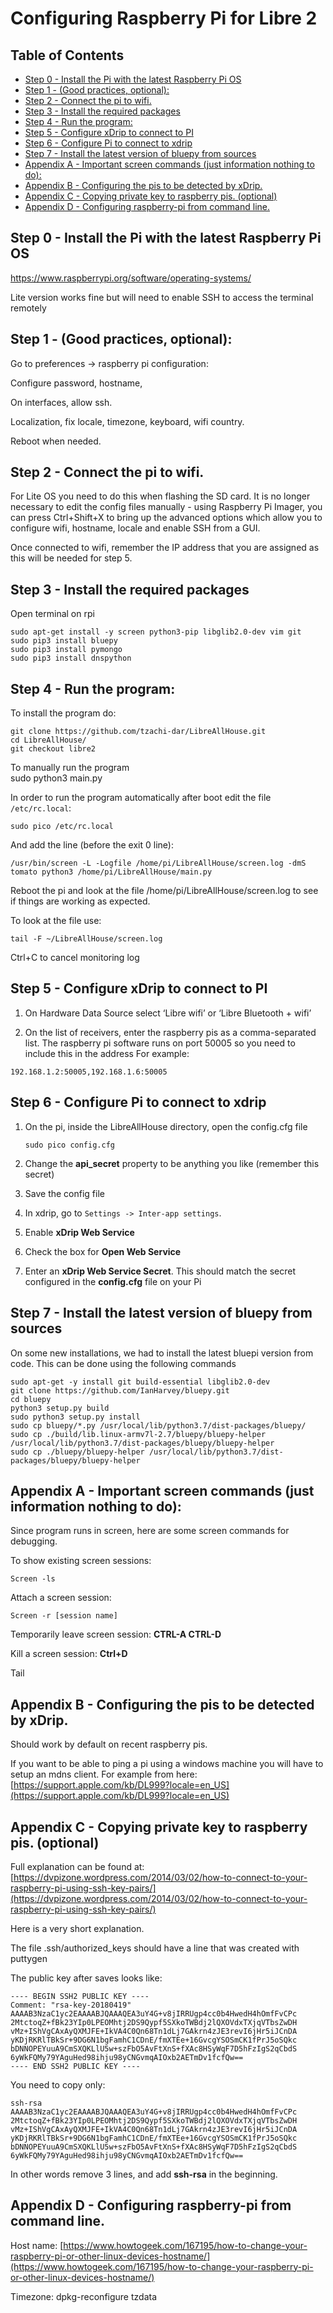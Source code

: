 ﻿# Configuring Raspberry Pi for Libre 2

## Table of Contents
  - [Step 0 - Install the Pi with the latest Raspberry Pi OS](#step-0---install-the-pi-with-the-latest-raspberry-pi-os)
  - [Step 1 - (Good practices, optional):](#step-1---good-practices-optional)
  - [Step 2 - Connect the pi to wifi.](#step-2---connect-the-pi-to-wifi)
  - [Step 3 - Install the required packages](#step-3---install-the-required-packages)
  - [Step 4 - Run the program:](#step-4---run-the-program)
  - [Step 5 - Configure xDrip to connect to PI](#step-5---configure-xdrip-to-connect-to-pi)
  - [Step 6 - Configure Pi to connect to xdrip](#step-6---configure-pi-to-connect-to-xdrip)
  - [Step 7 - Install the latest version of bluepy from sources](#step-7---install-the-latest-version-of-bluepy-from-sources)
  - [Appendix A - Important screen commands (just information nothing to do):](#appendix-a---important-screen-commands-just-information-nothing-to-do)
  - [Appendix B - Configuring the pis to be detected by xDrip.](#appendix-b---configuring-the-pis-to-be-detected-by-xdrip)
  - [Appendix C - Copying private key to raspberry pis. (optional)](#appendix-c---copying-private-key-to-raspberry-pis-optional)
  - [Appendix D - Configuring raspberry-pi from command line.](#appendix-d---configuring-raspberry-pi-from-command-line)

## Step 0 - Install the Pi with the latest Raspberry Pi OS
https://www.raspberrypi.org/software/operating-systems/

Lite version works fine but will need to enable SSH to access the terminal remotely

## Step 1 - (Good practices, optional):

Go to preferences -> raspberry pi configuration:

Configure password, hostname,

On interfaces, allow ssh.

Localization, fix locale, timezone, keyboard, wifi country.

Reboot when needed.

## Step 2 - Connect the pi to wifi.

For Lite OS you need to do this when flashing the SD card. It is no longer necessary to edit the config files manually - using Raspberry Pi Imager, you can press Ctrl+Shift+X to bring up the advanced options which allow you to configure wifi, hostname, locale and enable SSH from a GUI.

Once connected to wifi, remember the IP address that you are assigned as this will be needed for step 5.

## Step 3 - Install the required packages
Open terminal on rpi

    sudo apt-get install -y screen python3-pip libglib2.0-dev vim git
    sudo pip3 install bluepy
    sudo pip3 install pymongo
    sudo pip3 install dnspython

## Step 4 - Run the program:

To install the program do: 

```
git clone https://github.com/tzachi-dar/LibreAllHouse.git
cd LibreAllHouse/
git checkout libre2
```

To manually run the program  
    sudo python3 main.py

In order to run the program automatically after boot edit the file `/etc/rc.local`:
    
    sudo pico /etc/rc.local

And add the line (before the exit 0 line):

    /usr/bin/screen -L -Logfile /home/pi/LibreAllHouse/screen.log -dmS tomato python3 /home/pi/LibreAllHouse/main.py

Reboot the pi and look at the file /home/pi/LibreAllHouse/screen.log to see if things are working as expected.

To look at the file use:

    tail -F ~/LibreAllHouse/screen.log

Ctrl+C to cancel monitoring log 
 
## Step 5 - Configure xDrip to connect to PI

1.  On Hardware Data Source select ‘Libre wifi’ or ‘Libre Bluetooth + wifi’
    
2.  On the list of receivers, enter the raspberry pis as a comma-separated list. The raspberry pi software runs on port 50005 so you need to include this in the address For example:

`192.168.1.2:50005,192.168.1.6:50005`

## Step 6 - Configure Pi to connect to xdrip
1. On the pi, inside the LibreAllHouse directory, open the config.cfg file

	`sudo pico config.cfg`

2. Change the **api_secret** property to be anything you like (remember this secret)
3. Save the config file
4. In xdrip, go to `Settings -> Inter-app settings`.
5. Enable **xDrip Web Service**
6. Check the box for **Open Web Service**
7. Enter an **xDrip Web Service Secret**. This should match the secret configured in the **config.cfg** file on your Pi

## Step 7 - Install the latest version of bluepy from sources
On some new installations, we had to install the latest bluepi version from code.
This can be done using the following commands

```
sudo apt-get -y install git build-essential libglib2.0-dev   
git clone https://github.com/IanHarvey/bluepy.git
cd bluepy
python3 setup.py build
sudo python3 setup.py install
sudo cp bluepy/*.py /usr/local/lib/python3.7/dist-packages/bluepy/
sudo cp ./build/lib.linux-armv7l-2.7/bluepy/bluepy-helper /usr/local/lib/python3.7/dist-packages/bluepy/bluepy-helper
sudo cp ./bluepy/bluepy-helper /usr/local/lib/python3.7/dist-packages/bluepy/bluepy-helper
```


## Appendix A - Important screen commands (just information nothing to do):

Since program runs in screen, here are some screen commands for debugging.

To show existing screen sessions:

    Screen -ls

Attach a screen session:

    Screen -r [session name]

Temporarily leave screen session: **CTRL-A CTRL-D**

Kill a screen session: **Ctrl+D**

Tail

## Appendix B - Configuring the pis to be detected by xDrip.

Should work by default on recent raspberry pis.

If you want to be able to ping a pi using a windows machine you will have to setup an mdns client. For example from here: [https://support.apple.com/kb/DL999?locale=en_US](https://support.apple.com/kb/DL999?locale=en_US)
  

## Appendix C - Copying private key to raspberry pis. (optional)

Full explanation can be found at: [https://dvpizone.wordpress.com/2014/03/02/how-to-connect-to-your-raspberry-pi-using-ssh-key-pairs/](https://dvpizone.wordpress.com/2014/03/02/how-to-connect-to-your-raspberry-pi-using-ssh-key-pairs/) 

Here is a very short explanation.

The file .ssh/authorized_keys should have a line that was created with puttygen

The public key after saves looks like:

    ---- BEGIN SSH2 PUBLIC KEY ----
    Comment: "rsa-key-20180419"
    AAAAB3NzaC1yc2EAAAABJQAAAQEA3uY4G+v8jIRRUgp4cc0b4HwedH4hOmfFvCPc
    2MtctoqZ+fBk23YIp0LPEOMhtj2DS9Qypf5SXkoTWBdj2lQXOVdxTXjqVTbsZwDH
    vMz+IShVgCAxAyQXMJFE+IkVA4C0Qn68Tn1dLj7GAkrn4zJE3revI6jHr5iJCnDA
    yKDjRKRlTBkSr+9DG6N1bgFamhC1CDnE/fmXTEe+16GvcgYSOSmCK1fPrJ5oSQkc
    bDNNOPEYuuA9CmSXQKLlU5w+szFbO5AvFtXnS+fXAc8HSyWqF7D5hFzIgS2qCbdS
    6yWkFQMy79YAguHed98ihju98yCNGvmqAIOxb2AETmDv1fcfQw==
    ---- END SSH2 PUBLIC KEY ----

 You need to copy only:

    ssh-rsa
    AAAAB3NzaC1yc2EAAAABJQAAAQEA3uY4G+v8jIRRUgp4cc0b4HwedH4hOmfFvCPc
    2MtctoqZ+fBk23YIp0LPEOMhtj2DS9Qypf5SXkoTWBdj2lQXOVdxTXjqVTbsZwDH
    vMz+IShVgCAxAyQXMJFE+IkVA4C0Qn68Tn1dLj7GAkrn4zJE3revI6jHr5iJCnDA
    yKDjRKRlTBkSr+9DG6N1bgFamhC1CDnE/fmXTEe+16GvcgYSOSmCK1fPrJ5oSQkc
    bDNNOPEYuuA9CmSXQKLlU5w+szFbO5AvFtXnS+fXAc8HSyWqF7D5hFzIgS2qCbdS
    6yWkFQMy79YAguHed98ihju98yCNGvmqAIOxb2AETmDv1fcfQw==

 In other words remove 3 lines, and add **ssh-rsa** in the beginning.

## Appendix D - Configuring raspberry-pi from command line.

Host name: [https://www.howtogeek.com/167195/how-to-change-your-raspberry-pi-or-other-linux-devices-hostname/](https://www.howtogeek.com/167195/how-to-change-your-raspberry-pi-or-other-linux-devices-hostname/)

Timezone: dpkg-reconfigure tzdata

